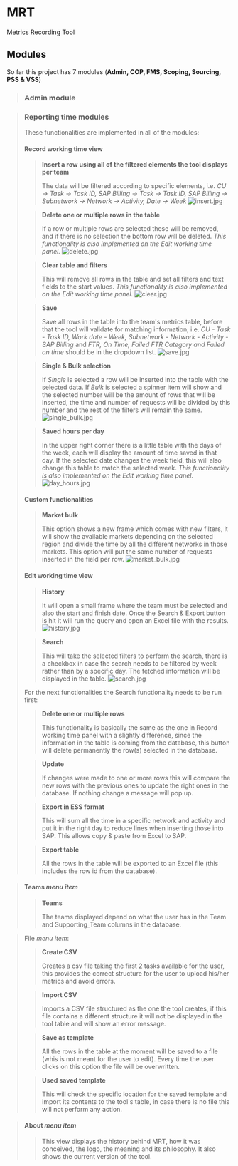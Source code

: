 # MRT

 Metrics Recording Tool
 
## Modules

So far this project has 7 modules (**Admin, COP, FMS, Scoping, Sourcing, PSS & VSS**)

> ### Admin module
>

> ### Reporting time modules
>
> These functionalities are implemented in all of the modules:
> 
> #### Record working time view 
> 
> > **Insert a row using all of the filtered elements the tool displays per team**
> >
> > The data will be filtered according to specific elements, i.e. *CU -> Task -> Task ID, SAP Billing -> Task -> Task ID, SAP Billing -> Subnetwork -> Network -> Activity, Date -> Week*
![insert.jpg](img/insert.jpg)
> 
> > **Delete one or multiple rows in the table**
> >
> > If a row or multiple rows are selected these will be removed, and if there is no selection the bottom row will be deleted. *This functionality is also implemented on the Edit working time panel.*
![delete.jpg](img/delete.jpg)
>
> > **Clear table and filters**
> >
> > This will remove all rows in the table and set all filters and text fields to the start values. *This functionality is also implemented on the Edit working time panel.*
![clear.jpg](img/clear.jpg)
> 
> > **Save**
> > 
> > Save all rows in the table into the team's metrics table, before that the tool will validate for matching information, i.e. *CU - Task - Task ID, Work date - Week, Subnetwork - Network - Activity - SAP Billing* and *FTR, On Time, Failed FTR Category and Failed on time* should be in the dropdown list.
![save.jpg](img/save.jpg)
> 
> > **Single & Bulk selection**
> > 
> > If *Single* is selected a row will be inserted into the table with the selected data. If *Bulk* is selected a spinner item will show and the selected number will be the amount of rows that will be inserted, the time and number of requests will be divided by this number and the rest of the filters will remain the same.
![single_bulk.jpg](img/sngl_blk.jpg)
>
> > **Saved hours per day**
> >
> > In the upper right corner there is a little table with the days of the week, each will display the amount of time saved in that day. If the selected date changes the week field, this will also change this table to match the selected week. *This functionality is also implemented on the Edit working time panel.*
![day_hours.jpg](img/day_hours.jpg)
>
> #### Custom functionalities
> >
> > **Market bulk**
> >
> > This option shows a new frame which comes with new filters, it will show the available markets depending on the selected region and divide the time by all the different networks in those markets. This option will put the same number of requests inserted in the field per row.
![market_bulk.jpg](img/mrk_blk.jpg)
>
> #### Edit working time view
> 
> > **History**
> >
> > It will open a small frame where the team must be selected and also the start and finish date. Once the Search & Export button is hit it will run the query and open an Excel file with the results.
![history.jpg](img/history.jpg)
>
> > **Search**
> >
> > This will take the selected filters to perform the search, there is a checkbox in case the search needs to be filtered by week rather than by a specific day. The fetched information will be displayed in the table.
![search.jpg](img/search.jpg)
>
> For the next functionalities the Search functionality needs to be run first:
> > **Delete one or multiple rows**
> >
> > This functionality is basically the same as the one in Record working time panel with a slightly difference, since the information in the table is coming from the database, this button will delete permanently the row(s) selected in the database.
>
> > **Update**
> >
> > If changes were made to one or more rows this will compare the new rows with the previous ones to update the right ones in the database. If nothing change a message will pop up.
>
> > **Export in ESS format**
> > 
> > This will sum all the time in a specific network and activity and put it in the right day to reduce lines when inserting those into SAP. This allows copy & paste from Excel to SAP.
>
> > **Export table**
> >
> > All the rows in the table will be exported to an Excel file (this includes the row id from the database).
>

> #### Teams *menu item*
> > **Teams**
> >
> > The teams displayed depend on what the user has in the Team and Supporting_Team columns in the database.
>

> File *menu item*:
> > **Create CSV**
> >
> > Creates a csv file taking the first 2 tasks available for the user, this provides the correct structure for the user to upload his/her metrics and avoid errors.
>
> > **Import CSV**
> >
> > Imports a CSV file structured as the one the tool creates, if this file contains a different structure it will not be displayed in the tool table and will show an error message.
>
> > **Save as template**
> >
> > All the  rows in the table at the moment will be saved to a file (whis is not meant for the user to edit). Every time the user clicks on this option the file will be overwritten.
>
> > **Used saved template**
> >
> > This will check the specific location for the saved template and import its contents to the tool's table, in case there is no file this will not perform any action.
>

> #### About *menu item*
>
> > This view displays the history behind MRT, how it was conceived, the logo, the meaning and its philosophy. It also shows the current version of the tool.